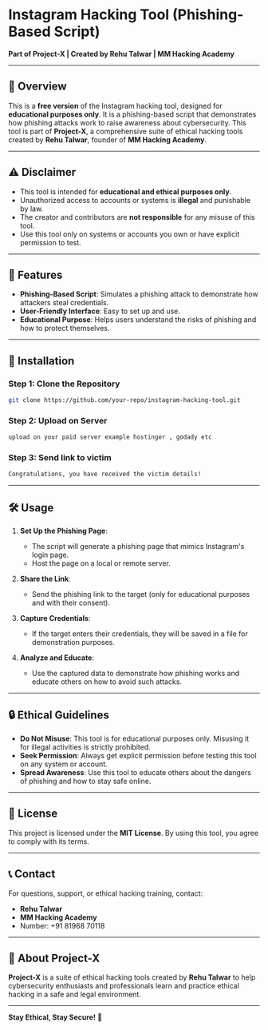 

# **Instagram Hacking Tool (Phishing-Based Script)**  
**Part of Project-X | Created by Rehu Talwar | MM Hacking Academy**  

---

## **📌 Overview**  
This is a **free version** of the Instagram hacking tool, designed for **educational purposes only**. It is a phishing-based script that demonstrates how phishing attacks work to raise awareness about cybersecurity. This tool is part of **Project-X**, a comprehensive suite of ethical hacking tools created by **Rehu Talwar**, founder of **MM Hacking Academy**.

---

## **⚠️ Disclaimer**  
- This tool is intended for **educational and ethical purposes only**.  
- Unauthorized access to accounts or systems is **illegal** and punishable by law.  
- The creator and contributors are **not responsible** for any misuse of this tool.  
- Use this tool only on systems or accounts you own or have explicit permission to test.  

---

## **🔧 Features**  
- **Phishing-Based Script**: Simulates a phishing attack to demonstrate how attackers steal credentials.  
- **User-Friendly Interface**: Easy to set up and use.  
- **Educational Purpose**: Helps users understand the risks of phishing and how to protect themselves.  

---

## **🚀 Installation**  

### **Step 1: Clone the Repository**  
```bash
git clone https://github.com/your-repo/instagram-hacking-tool.git

```

### **Step 2: Upload on Server**  
 
```bash
upload on your paid server example hostinger , godady etc
```

### **Step 3: Send link to victim**  
```bash
Congratulations, you have received the victim details!

```

---

## **🛠️ Usage**  
1. **Set Up the Phishing Page**:  
   - The script will generate a phishing page that mimics Instagram's login page.  
   - Host the page on a local or remote server.  

2. **Share the Link**:  
   - Send the phishing link to the target (only for educational purposes and with their consent).  

3. **Capture Credentials**:  
   - If the target enters their credentials, they will be saved in a file for demonstration purposes.  

4. **Analyze and Educate**:  
   - Use the captured data to demonstrate how phishing works and educate others on how to avoid such attacks.  

---

## **🔒 Ethical Guidelines**  
- **Do Not Misuse**: This tool is for educational purposes only. Misusing it for illegal activities is strictly prohibited.  
- **Seek Permission**: Always get explicit permission before testing this tool on any system or account.  
- **Spread Awareness**: Use this tool to educate others about the dangers of phishing and how to stay safe online.  

---

## **📜 License**  
This project is licensed under the **MIT License**. By using this tool, you agree to comply with its terms.  

---

## **📞 Contact**  
For questions, support, or ethical hacking training, contact:  
- **Rehu Talwar**  
- **MM Hacking Academy**  
- Number: +91 81968 70118


---

## **🌟 About Project-X**  
**Project-X** is a suite of ethical hacking tools created by **Rehu Talwar** to help cybersecurity enthusiasts and professionals learn and practice ethical hacking in a safe and legal environment.  

---

**Stay Ethical, Stay Secure!** 🔐  

